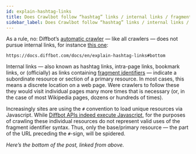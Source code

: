 ```yaml
---
id: explain-hashtag-links
title: Does Crawlbot follow “hashtag” links / internal links / fragment identifiers?
sidebar_label: Does Crawlbot follow “hashtag” links / internal links / fragment identifiers?
---
```


<div class="entry-content">
		<p>As a rule, no: Diffbot’s <a href="http://www.diffbot.com/products/crawlbot">automatic crawler</a> — like all crawlers — does not pursue internal links, for instance <a href="#bottom">this one</a>:</p>
<p><code>https://docs.diffbot.com/docs/en/explain-hashtag-links#bottom</code></p>
<p>Internal links — also known as hashtag links, intra-page links, bookmark links, or (officially) as links containing <a title="Wikipedia: fragment identifier" href="https://en.wikipedia.org/wiki/Fragment_identifier" target="_blank">fragment identifiers</a> — indicate a subordinate resource or section of a primary resource. In most cases, this means a discrete location on a web page. Were crawlers to follow these they would visit individual pages many more times that is necessary (or, in the case of most Wikipedia pages, dozens or hundreds of times).</p>
<p>Increasingly sites are using the <code>#</code> convention to load unique resources via Javascript. While <a title="Do Diffbot APIs execute Javascript?" href="explain-apis-javascript-support" target="_blank">Diffbot APIs indeed execute Javascript</a>, for the purposes of crawling these individual resources do not represent valid uses of the fragment identifier syntax. Thus, only the base/primary resource — the part of the URL preceding the <code>#</code>-sign, will be spidered.</p>
<p><a name="bottom"></a><em>Here’s the bottom of the post, linked from above.</em></p>
			</div>
